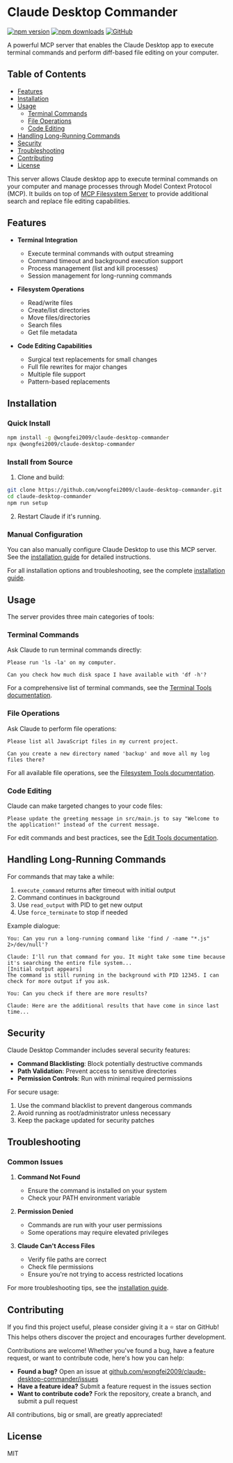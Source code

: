 # Claude Desktop Commander

[![npm version](https://img.shields.io/npm/v/@wongfei2009/claude-desktop-commander)](https://www.npmjs.com/package/@wongfei2009/claude-desktop-commander)
[![npm downloads](https://img.shields.io/npm/dw/@wongfei2009/claude-desktop-commander)](https://www.npmjs.com/package/@wongfei2009/claude-desktop-commander)
[![GitHub](https://img.shields.io/github/license/wongfei2009/claude-desktop-commander)](https://github.com/wongfei2009/claude-desktop-commander/blob/main/LICENSE)

A powerful MCP server that enables the Claude Desktop app to execute terminal commands and perform diff-based file editing on your computer.

## Table of Contents
- [Features](#features)
- [Installation](#installation)
- [Usage](#usage)
  - [Terminal Commands](#terminal-commands)
  - [File Operations](#file-operations)
  - [Code Editing](#code-editing)
- [Handling Long-Running Commands](#handling-long-running-commands)
- [Security](#security)
- [Troubleshooting](#troubleshooting)
- [Contributing](#contributing)
- [License](#license)

This server allows Claude desktop app to execute terminal commands on your computer and manage processes through Model Context Protocol (MCP). It builds on top of [MCP Filesystem Server](https://github.com/modelcontextprotocol/servers/tree/main/src/filesystem) to provide additional search and replace file editing capabilities.

## Features

- **Terminal Integration**
  - Execute terminal commands with output streaming
  - Command timeout and background execution support
  - Process management (list and kill processes)
  - Session management for long-running commands

- **Filesystem Operations**
  - Read/write files
  - Create/list directories
  - Move files/directories
  - Search files
  - Get file metadata

- **Code Editing Capabilities**
  - Surgical text replacements for small changes
  - Full file rewrites for major changes
  - Multiple file support
  - Pattern-based replacements

## Installation

### Quick Install
```bash
npm install -g @wongfei2009/claude-desktop-commander
npx @wongfei2009/claude-desktop-commander
```

### Install from Source
1. Clone and build:
```bash
git clone https://github.com/wongfei2009/claude-desktop-commander.git
cd claude-desktop-commander
npm run setup
```
2. Restart Claude if it's running.

### Manual Configuration
You can also manually configure Claude Desktop to use this MCP server. See the [installation guide](./docs/installation.md#option-3-manual-configuration) for detailed instructions.

For all installation options and troubleshooting, see the complete [installation guide](./docs/installation.md).

## Usage

The server provides three main categories of tools:

### Terminal Commands

Ask Claude to run terminal commands directly:

```
Please run 'ls -la' on my computer.
```

```
Can you check how much disk space I have available with 'df -h'?
```

For a comprehensive list of terminal commands, see the [Terminal Tools documentation](./docs/terminal-tools.md).

### File Operations

Ask Claude to perform file operations:

```
Please list all JavaScript files in my current project.
```

```
Can you create a new directory named 'backup' and move all my log files there?
```

For all available file operations, see the [Filesystem Tools documentation](./docs/filesystem-tools.md).

### Code Editing

Claude can make targeted changes to your code files:

```
Please update the greeting message in src/main.js to say "Welcome to the application!" instead of the current message.
```

For edit commands and best practices, see the [Edit Tools documentation](./docs/edit-tools.md).

## Handling Long-Running Commands

For commands that may take a while:

1. `execute_command` returns after timeout with initial output
2. Command continues in background
3. Use `read_output` with PID to get new output
4. Use `force_terminate` to stop if needed

Example dialogue:
```
You: Can you run a long-running command like 'find / -name "*.js" 2>/dev/null'?

Claude: I'll run that command for you. It might take some time because it's searching the entire file system...
[Initial output appears]
The command is still running in the background with PID 12345. I can check for more output if you ask.

You: Can you check if there are more results?

Claude: Here are the additional results that have come in since last time...
```

## Security

Claude Desktop Commander includes several security features:

- **Command Blacklisting**: Block potentially destructive commands
- **Path Validation**: Prevent access to sensitive directories
- **Permission Controls**: Run with minimal required permissions

For secure usage:
1. Use the command blacklist to prevent dangerous commands
2. Avoid running as root/administrator unless necessary
3. Keep the package updated for security patches

## Troubleshooting

### Common Issues

1. **Command Not Found**
   - Ensure the command is installed on your system
   - Check your PATH environment variable

2. **Permission Denied**
   - Commands are run with your user permissions
   - Some operations may require elevated privileges

3. **Claude Can't Access Files**
   - Verify file paths are correct
   - Check file permissions
   - Ensure you're not trying to access restricted locations

For more troubleshooting tips, see the [installation guide](./docs/installation.md#troubleshooting).

## Contributing

If you find this project useful, please consider giving it a ⭐ star on GitHub! This helps others discover the project and encourages further development.

Contributions are welcome! Whether you've found a bug, have a feature request, or want to contribute code, here's how you can help:

- **Found a bug?** Open an issue at [github.com/wongfei2009/claude-desktop-commander/issues](https://github.com/wongfei2009/claude-desktop-commander/issues)
- **Have a feature idea?** Submit a feature request in the issues section
- **Want to contribute code?** Fork the repository, create a branch, and submit a pull request

All contributions, big or small, are greatly appreciated!

## License

MIT
